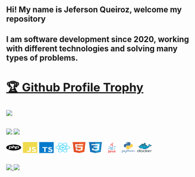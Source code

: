 ## Hi! My name is Jeferson Queiroz, welcome my repository
I am software development since 2020, working with different technologies and solving many types of problems.
---
<a href="https://github.com/ryo-ma/github-profile-trophy"><h2>🏆 Github Profile Trophy</h2></a>
<a href="https://github.com/ryo-ma/github-profile-trophy">
  <img width=800 src="https://github-profile-trophy.vercel.app/?username=phayne693&column=9&theme=gruvbox&no-frame=true"/>
</a>
---

##
<div>
  <img height="180em" src="https://github-readme-stats.vercel.app/api?username=phayne693&show_icons=true&theme=dark"/>
  <img height="180em" src="https://github-readme-stats.vercel.app/api/top-langs/?username=phayne693&layout=compact&theme=dark"/>
</div>

<div style="display: inline_block"><br>
  <img align="center" alt="Sutil-PHP" height="30" width="40" src="https://raw.githubusercontent.com/devicons/devicon/master/icons/php/php-plain.svg">
  <img align="center" alt="Sutil-Js" height="30" width="40" src="https://raw.githubusercontent.com/devicons/devicon/master/icons/javascript/javascript-plain.svg">
  <img align="center" alt="Sutil-Ts" height="30" width="40" src="https://raw.githubusercontent.com/devicons/devicon/master/icons/typescript/typescript-plain.svg">
  <img align="center" alt="Sutil-React" height="30" width="40" src="https://raw.githubusercontent.com/devicons/devicon/master/icons/react/react-original.svg">
  <img align="center" alt="Sutil-HTML" height="30" width="40" src="https://raw.githubusercontent.com/devicons/devicon/master/icons/html5/html5-original.svg">
  <img align="center" alt="Sutil-CSS" height="30" width="40" src="https://raw.githubusercontent.com/devicons/devicon/master/icons/css3/css3-original.svg">
  <img align="center" alt="Sutil-Java" height="30" width="40" src="https://raw.githubusercontent.com/devicons/devicon/master/icons/java/java-original-wordmark.svg">
  <img align="center" alt="Sutil-Python" height="30" width="40" src="https://raw.githubusercontent.com/devicons/devicon/master/icons/python/python-original-wordmark.svg">
  <img align="center" alt="Sutil-Docker" height="30" width="40" src="https://raw.githubusercontent.com/devicons/devicon/master/icons/docker/docker-original-wordmark.svg">
</div>

  
##
  
<div>
  <a href="mailto:jefersonqueiroz2009@hotmail.com">
    <img src="https://img.shields.io/badge/-Outlook-%230077B5?style=for-the-badge&logo=microsoft-outlook&logoColor=white" target="_blank">
  </a>
  <a href="https://www.linkedin.com/in/jeferson-tester/" target="_blank">
    <img src="https://img.shields.io/badge/-LinkedIn-%230077B5?style=for-the-badge&logo=linkedin&logoColor=white" target="_blank">
  </a> 
</div>

<!--
![snake animation](https://github.com/marcoshaa/marcoshaa/blob/output/github-contribution-grid-snake2.svg)
**marcoshaa/marcoshaa** is a ✨ _special_ ✨ repository because its `README.md` (this file) appears on your GitHub profile.

Here are some ideas to get you started:

- 🔭 I’m currently working on ...
- 🌱 I’m currently learning ...
- 👯 I’m looking to collaborate on ...
- 🤔 I’m looking for help with ...
- 💬 Ask me about ...
- 📫 How to reach me: ...
- 😄 Pronouns: ...
- ⚡ Fun fact: ...
-->
